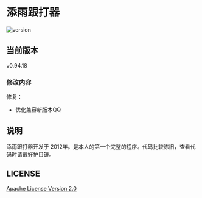 # 添雨跟打器

![version](https://img.shields.io/badge/version-0.94.18-orange.svg)

## 当前版本

v0.94.18

### 修改内容
修复：
* 优化兼容新版本QQ

## 说明
添雨跟打器开发于 2012年。是本人的第一个完整的程序。代码比较陈旧，查看代码时请戴好护目镜。

## LICENSE

[Apache License Version 2.0](LICENSE)
